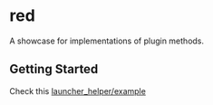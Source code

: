 # red

A showcase for implementations of plugin methods.

## Getting Started

Check this [launcher_helper/example](https://github.com/predatorx7/launcher_helper/tree/master/example)